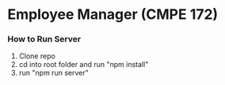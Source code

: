 # Employee Manager (CMPE 172)

### How to Run Server

1. Clone repo
2. cd into root folder and run "npm install"
3. run "npm run server"
